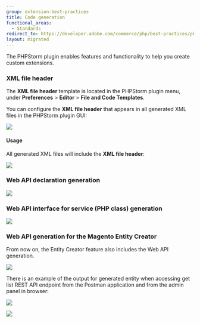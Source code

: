 ```yaml
---
group: extension-best-practices
title: Code generation
functional_areas:
  - Standards
redirect_to: https://developer.adobe.com/commerce/php/best-practices/phpstorm/code-generation/
layout: migrated
---
```


The PHPStorm plugin enables features and functionality to help you create custom extensions.

### XML file header

The **XML file header** template is located in the PHPStorm plugin menu, under **Preferences** > **Editor** > **File and Code Templates**.

You can configure the **XML file header** that appears in all generated XML files in the PHPStorm plugin GUI:

![]({{site.baseurl}}/common/images/phpstorm/xml-file-header.png)

#### Usage

All generated XML files will include the **XML file header**:

![]({{site.baseurl}}/common/images/phpstorm/xml-file-header-in-file.png)

### Web API declaration generation

![]({{site.baseurl}}/common/images/phpstorm/web-api-declaration-2-min.gif)

### Web API interface for service (PHP class) generation

![]({{site.baseurl}}/common/images/phpstorm/declare-web-api-interface-min.gif)

### Web API generation for the Magento Entity Creator

From now on, the Entity Creator feature also includes the Web API generation.

![]({{site.baseurl}}/common/images/phpstorm/entity-creator-web-api-generation-min.gif)

There is an example of the output for generated entity when accessing get list REST API endpoint from the Postman application and from the admin panel in browser:

![]({{site.baseurl}}/common/images/phpstorm/get-list-rest-api-call.png)

![]({{site.baseurl}}/common/images/phpstorm/get-list-in-browser.png)
